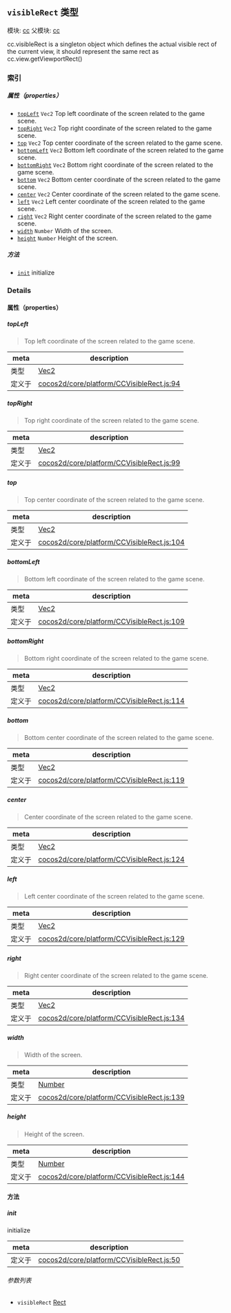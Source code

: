 ## `visibleRect` 类型



模块: [cc](../modules/cc.md)
父模块: [cc](../modules/cc.md)


cc.visibleRect is a singleton object which defines the actual visible rect of the current view,
it should represent the same rect as cc.view.getViewportRect()



### 索引

##### 属性（properties）

  - [`topLeft`](#topleft) `Vec2` Top left coordinate of the screen related to the game scene.
  - [`topRight`](#topright) `Vec2` Top right coordinate of the screen related to the game scene.
  - [`top`](#top) `Vec2` Top center coordinate of the screen related to the game scene.
  - [`bottomLeft`](#bottomleft) `Vec2` Bottom left coordinate of the screen related to the game scene.
  - [`bottomRight`](#bottomright) `Vec2` Bottom right coordinate of the screen related to the game scene.
  - [`bottom`](#bottom) `Vec2` Bottom center coordinate of the screen related to the game scene.
  - [`center`](#center) `Vec2` Center coordinate of the screen related to the game scene.
  - [`left`](#left) `Vec2` Left center coordinate of the screen related to the game scene.
  - [`right`](#right) `Vec2` Right center coordinate of the screen related to the game scene.
  - [`width`](#width) `Number` Width of the screen.
  - [`height`](#height) `Number` Height of the screen.



##### 方法

  - [`init`](#init) initialize



### Details


#### 属性（properties）


##### topLeft

> Top left coordinate of the screen related to the game scene.

| meta | description |
|------|-------------|
| 类型 | <a href="../classes/Vec2.html" class="crosslink">Vec2</a> |
| 定义于 | [cocos2d/core/platform/CCVisibleRect.js:94](https://github.com/cocos-creator/engine/blob/9b7a7dc11ce49f0fdca3c34df5ab59604060c0a4/cocos2d/core/platform/CCVisibleRect.js#L94) |



##### topRight

> Top right coordinate of the screen related to the game scene.

| meta | description |
|------|-------------|
| 类型 | <a href="../classes/Vec2.html" class="crosslink">Vec2</a> |
| 定义于 | [cocos2d/core/platform/CCVisibleRect.js:99](https://github.com/cocos-creator/engine/blob/9b7a7dc11ce49f0fdca3c34df5ab59604060c0a4/cocos2d/core/platform/CCVisibleRect.js#L99) |



##### top

> Top center coordinate of the screen related to the game scene.

| meta | description |
|------|-------------|
| 类型 | <a href="../classes/Vec2.html" class="crosslink">Vec2</a> |
| 定义于 | [cocos2d/core/platform/CCVisibleRect.js:104](https://github.com/cocos-creator/engine/blob/9b7a7dc11ce49f0fdca3c34df5ab59604060c0a4/cocos2d/core/platform/CCVisibleRect.js#L104) |



##### bottomLeft

> Bottom left coordinate of the screen related to the game scene.

| meta | description |
|------|-------------|
| 类型 | <a href="../classes/Vec2.html" class="crosslink">Vec2</a> |
| 定义于 | [cocos2d/core/platform/CCVisibleRect.js:109](https://github.com/cocos-creator/engine/blob/9b7a7dc11ce49f0fdca3c34df5ab59604060c0a4/cocos2d/core/platform/CCVisibleRect.js#L109) |



##### bottomRight

> Bottom right coordinate of the screen related to the game scene.

| meta | description |
|------|-------------|
| 类型 | <a href="../classes/Vec2.html" class="crosslink">Vec2</a> |
| 定义于 | [cocos2d/core/platform/CCVisibleRect.js:114](https://github.com/cocos-creator/engine/blob/9b7a7dc11ce49f0fdca3c34df5ab59604060c0a4/cocos2d/core/platform/CCVisibleRect.js#L114) |



##### bottom

> Bottom center coordinate of the screen related to the game scene.

| meta | description |
|------|-------------|
| 类型 | <a href="../classes/Vec2.html" class="crosslink">Vec2</a> |
| 定义于 | [cocos2d/core/platform/CCVisibleRect.js:119](https://github.com/cocos-creator/engine/blob/9b7a7dc11ce49f0fdca3c34df5ab59604060c0a4/cocos2d/core/platform/CCVisibleRect.js#L119) |



##### center

> Center coordinate of the screen related to the game scene.

| meta | description |
|------|-------------|
| 类型 | <a href="../classes/Vec2.html" class="crosslink">Vec2</a> |
| 定义于 | [cocos2d/core/platform/CCVisibleRect.js:124](https://github.com/cocos-creator/engine/blob/9b7a7dc11ce49f0fdca3c34df5ab59604060c0a4/cocos2d/core/platform/CCVisibleRect.js#L124) |



##### left

> Left center coordinate of the screen related to the game scene.

| meta | description |
|------|-------------|
| 类型 | <a href="../classes/Vec2.html" class="crosslink">Vec2</a> |
| 定义于 | [cocos2d/core/platform/CCVisibleRect.js:129](https://github.com/cocos-creator/engine/blob/9b7a7dc11ce49f0fdca3c34df5ab59604060c0a4/cocos2d/core/platform/CCVisibleRect.js#L129) |



##### right

> Right center coordinate of the screen related to the game scene.

| meta | description |
|------|-------------|
| 类型 | <a href="../classes/Vec2.html" class="crosslink">Vec2</a> |
| 定义于 | [cocos2d/core/platform/CCVisibleRect.js:134](https://github.com/cocos-creator/engine/blob/9b7a7dc11ce49f0fdca3c34df5ab59604060c0a4/cocos2d/core/platform/CCVisibleRect.js#L134) |



##### width

> Width of the screen.

| meta | description |
|------|-------------|
| 类型 | <a href="https://developer.mozilla.org/en/JavaScript/Reference/Global_Objects/Number" class="crosslink external" target="_blank">Number</a> |
| 定义于 | [cocos2d/core/platform/CCVisibleRect.js:139](https://github.com/cocos-creator/engine/blob/9b7a7dc11ce49f0fdca3c34df5ab59604060c0a4/cocos2d/core/platform/CCVisibleRect.js#L139) |



##### height

> Height of the screen.

| meta | description |
|------|-------------|
| 类型 | <a href="https://developer.mozilla.org/en/JavaScript/Reference/Global_Objects/Number" class="crosslink external" target="_blank">Number</a> |
| 定义于 | [cocos2d/core/platform/CCVisibleRect.js:144](https://github.com/cocos-creator/engine/blob/9b7a7dc11ce49f0fdca3c34df5ab59604060c0a4/cocos2d/core/platform/CCVisibleRect.js#L144) |






<!-- Method Block -->
#### 方法


##### init

initialize

| meta | description |
|------|-------------|
| 定义于 | [cocos2d/core/platform/CCVisibleRect.js:50](https://github.com/cocos-creator/engine/blob/9b7a7dc11ce49f0fdca3c34df5ab59604060c0a4/cocos2d/core/platform/CCVisibleRect.js#L50) |

###### 参数列表
- `visibleRect` <a href="../classes/Rect.html" class="crosslink">Rect</a> 



